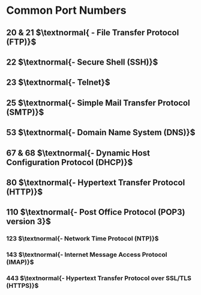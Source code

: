 # Common Port Numbers
## 20 & 21 $\textnormal{ - File Transfer Protocol (FTP)}$

## 22 $\textnormal{- Secure Shell (SSH)}$

## 23 $\textnormal{- Telnet}$

## 25 $\textnormal{- Simple Mail Transfer Protocol (SMTP)}$

## 53 $\textnormal{- Domain Name System (DNS)}$

## 67 & 68 $\textnormal{- Dynamic Host Configuration Protocol (DHCP)}$

## 80 $\textnormal{- Hypertext Transfer Protocol (HTTP)}$

## 110 $\textnormal{- Post Office Protocol (POP3) version 3}$

### 123 $\textnormal{- Network Time Protocol (NTP)}$

### 143 $\textnormal{- Internet Message Access Protocol (IMAP)}$

### 443 $\textnormal{- Hypertext Transfer Protocol over SSL/TLS (HTTPS)}$


